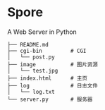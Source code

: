 # Spore

A Web Server in Python

```.
├── README.md
├── cgi-bin         # CGI
│   └── post.py     
├── image           # 图片资源
│   └── test.jpg
├── index.html      # 主页
├── log             # 日志文件
│   └── log.txt     
└── server.py       # 服务器
```

